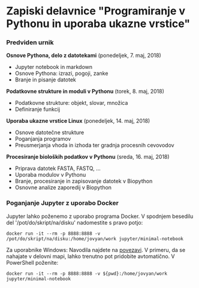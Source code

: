 # Zapiski delavnice "Programiranje v Pythonu in uporaba ukazne vrstice"

### Predviden urnik


**Osnove Pythona, delo z datotekami** (ponedeljek, 7. maj, 2018)

- Jupyter notebook in markdown
- Osnove Pythona: izrazi, pogoji, zanke
- Branje in pisanje datotek


**Podatkovne strukture in moduli v Pythonu** (torek, 8. maj, 2018)

- Podatkovne strukture: objekt, slovar, množica
- Definiranje funkcij


**Uporaba ukazne vrstice Linux** (ponedeljek, 14. maj, 2018)

- Osnove datotečne strukture
- Poganjanja programov
- Preusmerjanja vhoda in izhoda ter gradnja procesnih cevovodov


**Procesiranje bioloških podatkov v Pythonu** (sreda, 16. maj, 2018)

- Priprava datotek FASTA, FASTQ, …
- Uporaba modulov v Pythonu
- Branje, procesiranje in zapisovanje datotek v Biopython
- Osnovne analize zaporedij v Biopython



### Poganjanje Jupyter z uporabo Docker


Jupyter lahko poženemo z uporabo programa Docker. V spodnjem besedilu del '/pot/do/skript/na/disku' nadomestite s pravo potjo:

    docker run -it --rm -p 8888:8888 -v /pot/do/skript/na/disku:/home/jovyan/work jupyter/minimal-notebook

Za uporabnike Windows: Navodila najdete na [povezavi](https://docs.docker.com/docker-for-windows/). V primeru,
da se nahajate v delovni mapi, lahko trenutno pot pridobite avtomatično. V PowerShell poženite:

    docker run -it --rm -p 8888:8888 -v ${pwd}:/home/jovyan/work jupyter/minimal-notebook

